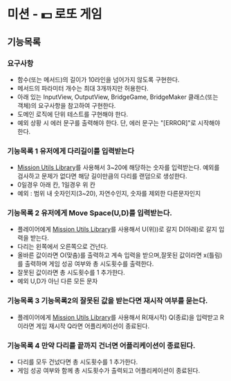 # 미션 - 💵 로또 게임

## 기능목록

### 요구사항 
* 함수(또는 메서드)의 길이가 10라인을 넘어가지 않도록 구현한다.
* 메서드의 파라미터 개수는 최대 3개까지만 허용한다.
* 아래 있는 InputView, OutputView, BridgeGame, BridgeMaker 클래스(또는 객체)의 요구사항을 참고하여 구현한다.
* 도메인 로직에 단위 테스트를 구현해야 한다.
* 예외 상황 시 에러 문구를 출력해야 한다. 단, 에러 문구는 "[ERROR]"로 시작해야 한다.


### 기능목록 1 유저에게 다리길이를 입력받는다
* [Mission Utils Library](https://github.com/woowacourse-projects/javascript-mission-utils#mission-utils)를 사용해서 3~20에 해당하는 숫자를 입력받는다. 예외를 검사하고 문제가 없다면 해당 길이만큼의 다리를 랜덤으로 생성한다.
* 0일경우 아래 칸, 1일경우 위 칸
* 예외 : 범위 내 숫자인지(3~20), 자연수인지, 숫자를 제외한 다른문자인지

### 기능목록 2 유저에게 Move Space(U,D)를 입력받는다.
* 플레이어에게 [Mission Utils Library](https://github.com/woowacourse-projects/javascript-mission-utils#mission-utils)를 사용해서 U(위))로 갈지 D(아래)로 갈지 입력을 받는다.
* 다리는 왼쪽에서 오른쪽으로 건넌다.
* 올바른 값이라면 O(맞춤)를 출력하고 계속 입력을 받으며,잘못된 값이라면 x(틀림)를 출력하며 게임 성공 여부와 총 시도횟수를 출력한다.
* 잘못된 값이라면 총 시도횟수를 1 추가한다.
* 예외 U,D가 아닌 다른 모든 문자

### 기능목록 3 기능목록2의 잘못된 값을 받는다면 재시작 여부를 묻는다.
* 플레이어에게 [Mission Utils Library](https://github.com/woowacourse-projects/javascript-mission-utils#mission-utils)를 사용해서 R(재시작) Q(종료)을 입력받고 R이라면 게임 재시작 Q라면 어플리케이션이 종료된다.

### 기능목록 4 만약 다리를 끝까지 건너면 어플리케이션이 종료된다.
* 다리를 모두 건넜다면 총 시도횟수를 1 추가한다.
* 게임 성공 여부와 함께 총 시도횟수가 출력되고 어플리케이션이 종료된다.